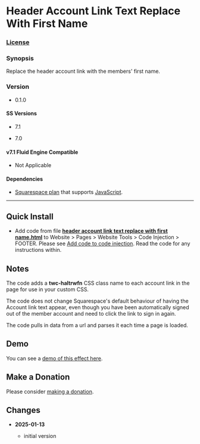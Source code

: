 # Header Account Link Text Replace With First Name

### [License][1]

### Synopsis

Replace the header account link with the members' first name.

### Version

  * 0.1.0

#### SS Versions

  * 7.1
  
  * 7.0

#### v7.1 Fluid Engine Compatible

  * Not Applicable

#### Dependencies

  * [Squarespace plan][2] that supports [JavaScript][3].

---

## Quick Install

* Add code from file **[header account link text replace with first
  name.html][4]** to Website > Pages > Website Tools > Code Injection > FOOTER.
  Please see [Add code to code injection][5]. Read the code for any instructions
  within.

##  Notes

The code adds a **twc-haltrwfn** CSS class name to each account link in the page
for use in your custom CSS.

The code does not change Squarespace's default behaviour of having the Account
link text appear, even though you have been automatically signed out of the
member account and need to click the link to sign in again.

The code pulls in data from a url and parses it each time a page is loaded.

## Demo

You can see a [demo of this effect here][6].

## Make a Donation

Please consider [making a donation][7].

## Changes

<!-- * **2022-04-11**

  * fix for product detail layouts that have two detail areas
  * bumped version to 0.3.0
  -->
* **2025-01-13**

  * initial version

[1]: https://github.com/tomsWebConsulting/twcsl/blob/main/LICENSE.txt#L1
[2]: https://www.squarespace.com/pricing
[3]: https://en.wikipedia.org/wiki/JavaScript
[4]: header%20account%20link%20text%20replace%20with%20first%20name.html#L1
[5]: https://support.squarespace.com/hc/en-us/articles/205815908-Using-code-injection#toc-add-code-to-code-injection
[6]: https://toms-web-consulting-demos.squarespace.com/header-account-link-text-replace-with-first-name?password=twcdemos
[7]: https://github.com/tomsWebConsulting/twcsl#make-a-donation
